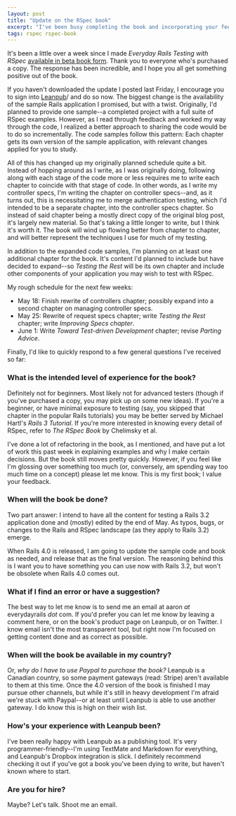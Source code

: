 ```yaml
---
layout: post
title: "Update on the RSpec book"
excerpt: "I've been busy completing the book and incorporating your feedback. Here's where things stand at the moment, along with answers to some questions I've received."
tags: rspec rspec-book
---
```


It's been a little over a week since I made _Everyday Rails Testing with RSpec_ [available in beta book form](http://leanpub.com/everydayrailsrspec). Thank you to everyone who's purchased a copy. The response has been incredible, and I hope you all get something positive out of the book.

If you haven't downloaded the update I posted last Friday, I encourage you to sign into [Leanpub](http://leanpub.com)/ and do so now. The biggest change is the availability of the sample Rails application I promised, but with a twist. Originally, I'd planned to provide one sample--a completed project with a full suite of RSpec examples. However, as I read through feedback and worked my way through the code, I realized a better approach to sharing the code would be to do so incrementally. The code samples follow this pattern: Each chapter gets its own version of the sample application, with relevant changes applied for you to study.

All of this has changed up my originally planned schedule quite a bit. Instead of hopping around as I write, as I was originally doing, following along with each stage of the code more or less requires me to write each chapter to coincide with that stage of code. In other words, as I write my controller specs, I'm writing the chapter on controller specs--and, as it turns out, this is necessitating me to merge authentication testing, which I'd intended to be a separate chapter, into the controller specs chapter. So instead of said chapter being a mostly direct copy of the original blog post, it's largely new material. So that's taking a little longer to write, but I think it's worth it. The book will wind up flowing better from chapter to chapter, and will better represent the techniques I use for much of my testing.

In addition to the expanded code samples, I'm planning on at least one additional chapter for the book. It's content I'd planned to include but have decided to expand--so _Testing the Rest_ will be its own chapter and include other components of your application you may wish to test with RSpec.

My rough schedule for the next few weeks:

* May 18: Finish rewrite of controllers chapter; possibly expand into a second chapter on managing controller specs.
* May 25: Rewrite of request specs chapter; write _Testing the Rest_ chapter; write _Improving Specs chapter_.
* June 1: Write _Toward Test-driven Development_ chapter; revise _Parting Advice_.

Finally, I'd like to quickly respond to a few general questions I've received so far:

### What is the intended level of experience for the book?

Definitely not for beginners. Most likely not for advanced testers (though if you've purchased a copy, you may pick up on some new ideas). If you're a beginner, or have minimal exposure to testing (say, you skipped that chapter in the popular Rails tutorials) you may be better served by Michael Hartl's _Rails 3 Tutorial_. If you're more interested in knowing every detail of RSpec, refer to _The RSpec Book_ by Chelimsky et al.

I've done a lot of refactoring in the book, as I mentioned, and have put a lot of work this past week in explaining examples and why I make certain decisions. But the book still moves pretty quickly. However, if you feel like I'm glossing over something too much (or, conversely, am spending way too much time on a concept) please let me know. This is my first book; I value your feedback.

### When will the book be done?

Two part answer: I intend to have all the content for testing a Rails 3.2 application done and (mostly) edited by the end of May. As typos, bugs, or changes to the Rails and RSpec landscape (as they apply to Rails 3.2) emerge.

When Rails 4.0 is released, I am going to update the sample code and book as needed, and release that as the final version. The reasoning behind this is I want you to have something you can use now with Rails 3.2, but won't be obsolete when Rails 4.0 comes out.

### What if I find an error or have a suggestion?

The best way to let me know is to send me an email at aaron _at_ everydayrails _dot_ com. If you'd prefer you can let me know by leaving a comment here, or on the book's product page on Leanpub, or on Twitter. I know email isn't the most transparent tool, but right now I'm focused on getting content done and as correct as possible.

### When will the book be available in my country?

Or, _why do I have to use Paypal to purchase the book?_ Leanpub is a Canadian country, so some payment gateways (read: Stripe) aren't available to them at this time. Once the 4.0 version of the book is finished I may pursue other channels, but while it's still in heavy development I'm afraid we're stuck with Paypal--or at least until Leanpub is able to use another gateway. I do know this is high on their wish list.

### How's your experience with Leanpub been?

I've been really happy with Leanpub as a publishing tool. It's very programmer-friendly--I'm using TextMate and Markdown for everything, and Leanpub's Dropbox integration is slick. I definitely recommend checking it out if you've got a book you've been dying to write, but haven't known where to start.

### Are you for hire?

Maybe? Let's talk. Shoot me an email.